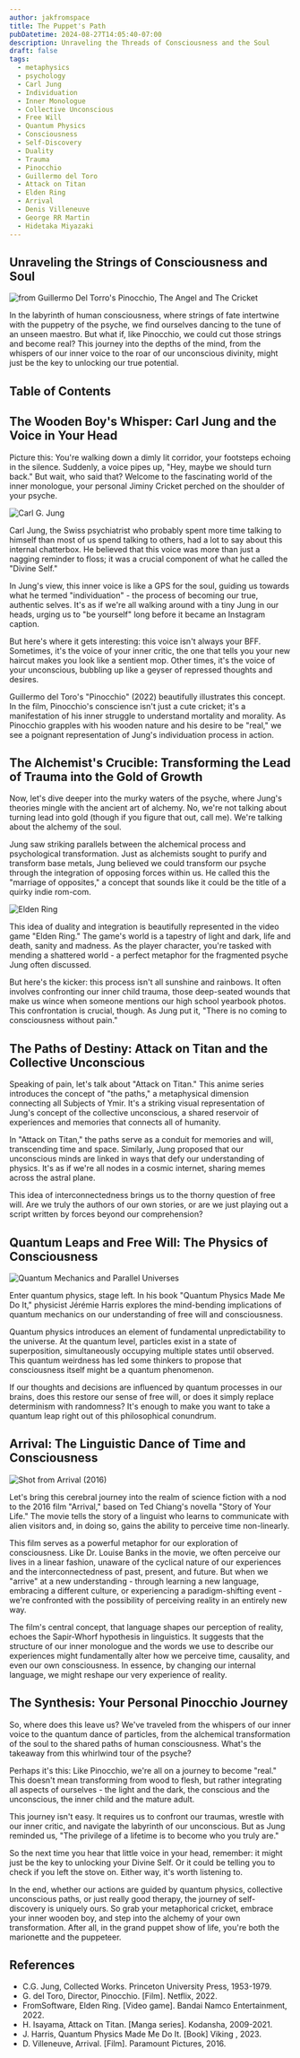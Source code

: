 ```yaml
---
author: jakfromspace
title: The Puppet's Path
pubDatetime: 2024-08-27T14:05:40-07:00
description: Unraveling the Threads of Consciousness and the Soul
draft: false
tags:
  - metaphysics
  - psychology
  - Carl Jung
  - Individuation
  - Inner Monologue
  - Collective Unconscious
  - Free Will
  - Quantum Physics
  - Consciousness
  - Self-Discovery
  - Duality
  - Trauma
  - Pinocchio
  - Guillermo del Toro
  - Attack on Titan
  - Elden Ring
  - Arrival
  - Denis Villeneuve
  - George RR Martin
  - Hidetaka Miyazaki
---
```


## Unraveling the Strings of Consciousness and Soul

![from Guillermo Del Torro's Pinocchio, The Angel and The Cricket](@assets/images/forblog/0-pinocchiotorro.jpg)

In the labyrinth of human consciousness, where strings of fate intertwine with the puppetry of the psyche, we find ourselves dancing to the tune of an unseen maestro. But what if, like Pinocchio, we could cut those strings and become real? This journey into the depths of the mind, from the whispers of our inner voice to the roar of our unconscious divinity, might just be the key to unlocking our true potential.

## Table of Contents

## The Wooden Boy's Whisper: Carl Jung and the Voice in Your Head

Picture this: You're walking down a dimly lit corridor, your footsteps echoing in the silence. Suddenly, a voice pipes up, "Hey, maybe we should turn back." But wait, who said that? Welcome to the fascinating world of the inner monologue, your personal Jiminy Cricket perched on the shoulder of your psyche.

![Carl G. Jung](@assets/images/forblog/0-jung.jpg)

Carl Jung, the Swiss psychiatrist who probably spent more time talking to himself than most of us spend talking to others, had a lot to say about this internal chatterbox. He believed that this voice was more than just a nagging reminder to floss; it was a crucial component of what he called the "Divine Self."

In Jung's view, this inner voice is like a GPS for the soul, guiding us towards what he termed "individuation" - the process of becoming our true, authentic selves. It's as if we're all walking around with a tiny Jung in our heads, urging us to "be yourself" long before it became an Instagram caption.

But here's where it gets interesting: this voice isn't always your BFF. Sometimes, it's the voice of your inner critic, the one that tells you your new haircut makes you look like a sentient mop. Other times, it's the voice of your unconscious, bubbling up like a geyser of repressed thoughts and desires.

Guillermo del Toro's "Pinocchio" (2022) beautifully illustrates this concept. In the film, Pinocchio's conscience isn't just a cute cricket; it's a manifestation of his inner struggle to understand mortality and morality. As Pinocchio grapples with his wooden nature and his desire to be "real," we see a poignant representation of Jung's individuation process in action.

## The Alchemist's Crucible: Transforming the Lead of Trauma into the Gold of Growth

Now, let's dive deeper into the murky waters of the psyche, where Jung's theories mingle with the ancient art of alchemy. No, we're not talking about turning lead into gold (though if you figure that out, call me). We're talking about the alchemy of the soul.

Jung saw striking parallels between the alchemical process and psychological transformation. Just as alchemists sought to purify and transform base metals, Jung believed we could transform our psyche through the integration of opposing forces within us. He called this the "marriage of opposites," a concept that sounds like it could be the title of a quirky indie rom-com.

![Elden Ring](@assets/images/forblog/0-elden.jpg)

This idea of duality and integration is beautifully represented in the video game "Elden Ring." The game's world is a tapestry of light and dark, life and death, sanity and madness. As the player character, you're tasked with mending a shattered world - a perfect metaphor for the fragmented psyche Jung often discussed.

But here's the kicker: this process isn't all sunshine and rainbows. It often involves confronting our inner child trauma, those deep-seated wounds that make us wince when someone mentions our high school yearbook photos. This confrontation is crucial, though. As Jung put it, "There is no coming to consciousness without pain."

## The Paths of Destiny: Attack on Titan and the Collective Unconscious

Speaking of pain, let's talk about "Attack on Titan." This anime series introduces the concept of "the paths," a metaphysical dimension connecting all Subjects of Ymir. It's a striking visual representation of Jung's concept of the collective unconscious, a shared reservoir of experiences and memories that connects all of humanity.

In "Attack on Titan," the paths serve as a conduit for memories and will, transcending time and space. Similarly, Jung proposed that our unconscious minds are linked in ways that defy our understanding of physics. It's as if we're all nodes in a cosmic internet, sharing memes across the astral plane.

This idea of interconnectedness brings us to the thorny question of free will. Are we truly the authors of our own stories, or are we just playing out a script written by forces beyond our comprehension?

## Quantum Leaps and Free Will: The Physics of Consciousness

![Quantum Mechanics and Parallel Universes](@assets/images/forblog/0-quantum.webp)

Enter quantum physics, stage left. In his book "Quantum Physics Made Me Do It," physicist Jérémie Harris explores the mind-bending implications of quantum mechanics on our understanding of free will and consciousness.

Quantum physics introduces an element of fundamental unpredictability to the universe. At the quantum level, particles exist in a state of superposition, simultaneously occupying multiple states until observed. This quantum weirdness has led some thinkers to propose that consciousness itself might be a quantum phenomenon.

If our thoughts and decisions are influenced by quantum processes in our brains, does this restore our sense of free will, or does it simply replace determinism with randomness? It's enough to make you want to take a quantum leap right out of this philosophical conundrum.

## Arrival: The Linguistic Dance of Time and Consciousness

![Shot from Arrival (2016)](@assets/images/forblog/0-arrival.webp)

Let's bring this cerebral journey into the realm of science fiction with a nod to the 2016 film "Arrival," based on Ted Chiang's novella "Story of Your Life." The movie tells the story of a linguist who learns to communicate with alien visitors and, in doing so, gains the ability to perceive time non-linearly.

This film serves as a powerful metaphor for our exploration of consciousness. Like Dr. Louise Banks in the movie, we often perceive our lives in a linear fashion, unaware of the cyclical nature of our experiences and the interconnectedness of past, present, and future. But when we "arrive" at a new understanding - through learning a new language, embracing a different culture, or experiencing a paradigm-shifting event - we're confronted with the possibility of perceiving reality in an entirely new way.

The film's central concept, that language shapes our perception of reality, echoes the Sapir-Whorf hypothesis in linguistics. It suggests that the structure of our inner monologue and the words we use to describe our experiences might fundamentally alter how we perceive time, causality, and even our own consciousness. In essence, by changing our internal language, we might reshape our very experience of reality.

## The Synthesis: Your Personal Pinocchio Journey

So, where does this leave us? We've traveled from the whispers of our inner voice to the quantum dance of particles, from the alchemical transformation of the soul to the shared paths of human consciousness. What's the takeaway from this whirlwind tour of the psyche?

Perhaps it's this: Like Pinocchio, we're all on a journey to become "real." This doesn't mean transforming from wood to flesh, but rather integrating all aspects of ourselves - the light and the dark, the conscious and the unconscious, the inner child and the mature adult.

This journey isn't easy. It requires us to confront our traumas, wrestle with our inner critic, and navigate the labyrinth of our unconscious. But as Jung reminded us, "The privilege of a lifetime is to become who you truly are."

So the next time you hear that little voice in your head, remember: it might just be the key to unlocking your Divine Self. Or it could be telling you to check if you left the stove on. Either way, it's worth listening to.

In the end, whether our actions are guided by quantum physics, collective unconscious paths, or just really good therapy, the journey of self-discovery is uniquely ours. So grab your metaphorical cricket, embrace your inner wooden boy, and step into the alchemy of your own transformation. After all, in the grand puppet show of life, you're both the marionette and the puppeteer.

## References

- C.G. Jung, Collected Works. Princeton University Press, 1953-1979.
- G. del Toro, Director, Pinocchio. [Film]. Netflix, 2022.
- FromSoftware, Elden Ring. [Video game]. Bandai Namco Entertainment, 2022.
- H. Isayama, Attack on Titan. [Manga series]. Kodansha, 2009-2021.
- J. Harris, Quantum Physics Made Me Do It. [Book] Viking , 2023.
- D. Villeneuve, Arrival. [Film]. Paramount Pictures, 2016.
